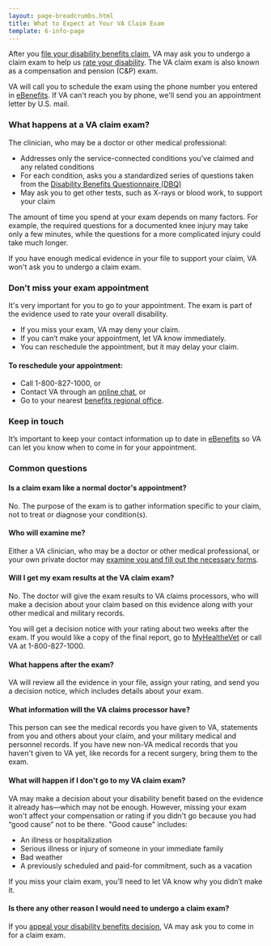 ```yaml
---
layout: page-breadcrumbs.html
title: What to Expect at Your VA Claim Exam
template: 6-info-page
---
```

After you [file your disability benefits claim](/disability-benefits/apply-for-benefits/), VA may ask you to undergo a claim exam to help us [rate your disability](/disability-benefits/claims-process/ratings/). The VA claim exam is also known as a compensation and pension (C&P) exam.

VA will call you to schedule the exam using the phone number you entered in [eBenefits](https://www.ebenefits.va.gov/ebenefits/homepage). If VA can't reach you by phone, we'll send you an appointment letter by U.S. mail.

 ### What happens at a VA claim exam?  

The clinician, who may be a doctor or other medical professional:
-	Addresses only the service-connected conditions you've claimed and any related conditions
-	For each condition, asks you a standardized series of questions taken from the [Disability Benefits Questionnaire (DBQ)](http://benefits.va.gov/COMPENSATION/dbq_ListByDBQFormName.asp)
-	May ask you to get other tests, such as X-rays or blood work, to support your claim

The amount of time you spend at your exam depends on many factors. For example, the required questions for a documented knee injury may take only a few minutes, while the questions for a more complicated injury could take much longer.  

If you have enough medical evidence in your file to support your claim, VA won't ask you to undergo a claim exam.

<div class="call-out">

### Don’t miss your exam appointment

It's very important for you to go to your appointment. The exam is part of the evidence used to rate your overall disability.

-	If you miss your exam, VA may deny your claim.
-	If you can’t make your appointment, let VA know immediately.
-	You can reschedule the appointment, but it may delay your claim.

#### To reschedule your appointment:

-	Call 1-800-827-1000, or
-	Contact VA through an [online chat](https://www.ebenefits.va.gov/chat/chatstart.aspx?domain=1010ez), or
-	Go to your nearest [benefits regional office](https://www.vets.gov/facility-locator/).

</div>

### Keep in touch

It’s important to keep your contact information up to date in [eBenefits](https://www.ebenefits.va.gov/ebenefits/homepage) so VA can let you know when to come in for your appointment.

### Common questions

#### Is a claim exam like a normal doctor's appointment?
No. The purpose of the exam is to gather information specific to your claim, not to treat or diagnose your condition(s).

#### Who will examine me?
Either a VA clinician, who may be a doctor or other medical professional, or your own private doctor may [examine you and fill out the necessary forms](http://benefits.va.gov/COMPENSATION/dbq_veteraninstruct.asp).  

#### Will I get my exam results at the VA claim exam?

No. The doctor will give the exam results to VA claims processors, who will make a decision about your claim based on this evidence along with your other medical and military records.

You will get a decision notice with your rating about two weeks after the exam. If you would like a copy of the final report, go to [MyHealtheVet](https://www.myhealth.va.gov) or call VA at 1-800-827-1000.  


#### What happens after the exam?

VA will review all the evidence in your file, assign your rating, and send you a decision notice, which includes details about your exam.

#### What information will the VA claims processor have?

This person can see the medical records you have given to VA, statements from you and others about your claim, and your military medical and personnel records. If you have new non-VA medical records that you haven't given to VA yet, like records for a recent surgery, bring them to the exam.

#### What will happen if I don't go to my VA claim exam?

VA may make a decision about your disability benefit based on the evidence it already has—which may not be enough. However, missing your exam won't affect your compensation or rating if you didn't go because you had “good cause” not to be there. "Good cause" includes:
- An illness or hospitalization
- Serious illness or injury of someone in your immediate family
- Bad weather
- A previously scheduled and paid-for commitment, such as a vacation

If you miss your claim exam, you’ll need to let VA know why you didn’t make it.

#### Is there any other reason I would need to undergo a claim exam?

If you [appeal your disability benefits decision](/disability-benefits/claims-appeal/), VA may ask you to come in for a claim exam.
